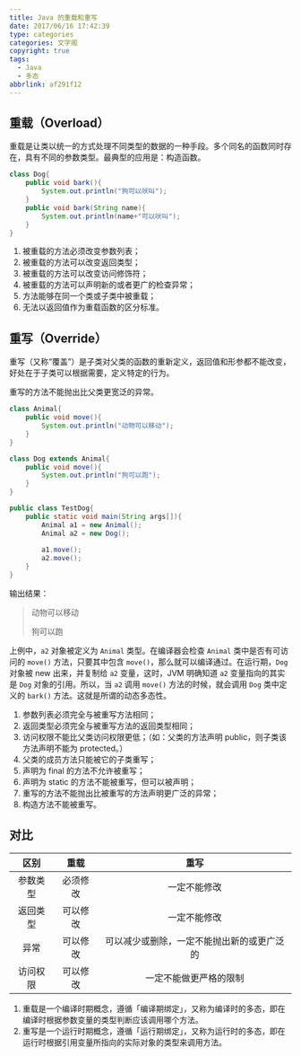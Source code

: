 ```yaml
---
title: Java 的重载和重写
date: 2017/06/16 17:42:39
type: categories
categories: 文字阁
copyright: true
tags:
  - Java
  - 多态
abbrlink: af291f12
---
```


## 重载（Overload）

重载是让类以统一的方式处理不同类型的数据的一种手段。多个同名的函数同时存在，具有不同的参数类型。最典型的应用是：构造函数。

```java
class Dog{
    public void bark(){
        System.out.println("狗可以吠叫");
    }
    public void bark(String name){
        System.out.println(name+"可以吠叫");
    }
}
```

<!-- more -->

1. 被重载的方法必须改变参数列表；
2. 被重载的方法可以改变返回类型；
3. 被重载的方法可以改变访问修饰符；
4. 被重载的方法可以声明新的或者更广的检查异常；
5. 方法能够在同一个类或子类中被重载；
6. 无法以返回值作为重载函数的区分标准。

## 重写（Override）

重写（又称“覆盖”）是子类对父类的函数的重新定义，返回值和形参都不能改变，好处在于子类可以根据需要，定义特定的行为。

重写的方法不能抛出比父类更宽泛的异常。

```java
class Animal{
    public void move(){
        System.out.println("动物可以移动");
    }
}

class Dog extends Animal{
    public void move(){
        System.out.println("狗可以跑");
    }
}

public class TestDog{
    public static void main(String args[]){
        Animal a1 = new Animal();
        Animal a2 = new Dog();		
        
        a1.move();
        a2.move();
    }
}
```

输出结果：

>动物可以移动
>
>狗可以跑

上例中，`a2` 对象被定义为 `Animal` 类型。在编译器会检查 `Animal` 类中是否有可访问的 `move()` 方法，只要其中包含 `move()`，那么就可以编译通过。在运行期，`Dog` 对象被 new 出来，并复制给 `a2` 变量，这时，JVM 明确知道 `a2` 变量指向的其实是 `Dog` 对象的引用。所以，当 `a2` 调用 `move()` 方法的时候，就会调用 `Dog` 类中定义的 `bark()` 方法。这就是所谓的动态多态性。

1. 参数列表必须完全与被重写方法相同；
2. 返回类型必须完全与被重写方法的返回类型相同；
3. 访问权限不能比父类访问权限更低；（如：父类的方法声明 public，则子类该方法声明不能为 protected。）
4. 父类的成员方法只能被它的子类重写；
5. 声明为 final 的方法不允许被重写；
6. 声明为 static 的方法不能被重写，但可以被声明；
7. 重写的方法不能抛出比被重写的方法声明更广泛的异常；
8. 构造方法不能被重写。

## 对比

|  区别  |  重载  |          重写           |
| :--: | :--: | :-------------------: |
| 参数类型 | 必须修改 |        一定不能修改         |
| 返回类型 | 可以修改 |        一定不能修改         |
|  异常  | 可以修改 | 可以减少或删除，一定不能抛出新的或更广泛的 |
| 访问权限 | 可以修改 |      一定不能做更严格的限制      |

1. 重载是一个编译时期概念，遵循「编译期绑定」，又称为编译时的多态，即在编译时根据参数变量的类型判断应该调用哪个方法。
2. 重写是一个运行时期概念，遵循「运行期绑定」，又称为运行时的多态，即在运行时根据引用变量所指向的实际对象的类型来调用方法。

